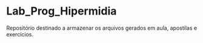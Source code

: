 # Lab_Prog_Hipermidia

Repositório destinado a armazenar os arquivos gerados em aula, apostilas e exercícios.
